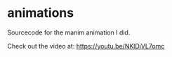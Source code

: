 # animations

Sourcecode for the manim animation I did.

Check out the video at: https://youtu.be/NKlDjVL7omc
